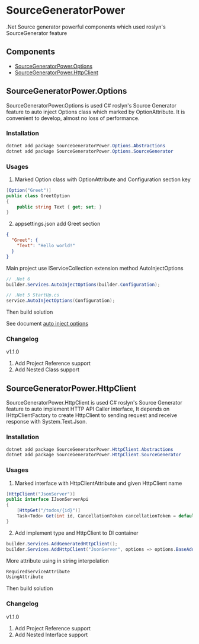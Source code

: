 # SourceGeneratorPower
.Net Source generator powerful components which used roslyn's SourceGenerator feature

## Components

* [SourceGeneratorPower.Options](#SourceGeneratorPower.Options)
* [SourceGeneratorPower.HttpClient](#SourceGeneratorPower.HttpClient)

## SourceGeneratorPower.Options

SourceGeneratorPower.Options is used C# roslyn's Source Generator feature to auto inject Options class which marked by OptionAttribute. It is convenient to develop, almost no loss of performance.
### Installation

```C#
dotnet add package SourceGeneratorPower.Options.Abstractions
dotnet add package SourceGeneratorPower.Options.SourceGenerator
```

### Usages

1. Marked Option class with OptionAttribute and Configuration section key
```C#
[Option("Greet")]
public class GreetOption
{
    public string Text { get; set; }
}
```
2. appsettings.json add Greet section
```json
{
  "Greet": {
    "Text": "Hello world!"
  }
}

```

Main project use IServiceCollection extension method AutoInjectOptions
```C#
// .Net 6
builder.Services.AutoInjectOptions(builder.Configuration);

// .Net 5 StartUp.cs
service.AutoInjectOptions(Configuration);
```

Then build solution

See document [auto inject options](docs/features/AutoInjectOptions.md)

### Changelog

v1.1.0
1. Add Project Reference support
2. Add Nested Class support

## SourceGeneratorPower.HttpClient

SourceGeneratorPower.HttpClient is used C# roslyn's Source Generator feature to auto implement HTTP API Caller interface, It depends on IHttpClientFactory to create HttpClient to sending request and receive response with System.Text.Json.
### Installation

```C#
dotnet add package SourceGeneratorPower.HttpClient.Abstractions
dotnet add package SourceGeneratorPower.HttpClient.SourceGenerator
```

### Usages

1. Marked interface with HttpClientAttribute and given HttpClient name
```C#
[HttpClient("JsonServer")]
public interface IJsonServerApi
{
    [HttpGet("/todos/{id}")]
    Task<Todo> Get(int id, CancellationToken cancellationToken = default);
}
```
2. Add implement type and HttpClient to DI container
```C#
builder.Services.AddGeneratedHttpClient();
builder.Services.AddHttpClient("JsonServer", options => options.BaseAddress = new Uri("https://jsonplaceholder.typicode.com"));
```

More attribute using in string interpolation

```C#
RequiredServiceAttribute
UsingAttribute
```

Then build solution

### Changelog

v1.1.0
1. Add Project Reference support
2. Add Nested Interface support




